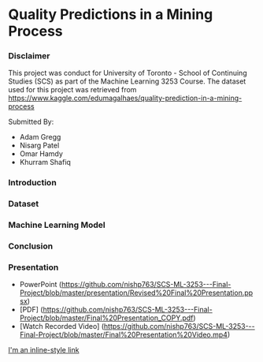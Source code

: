 # Quality Predictions in a Mining Process
### Disclaimer
This project was conduct for University of Toronto - School of Continuing Studies (SCS) as part of the Machine Learning 3253 Course. The dataset used for this project was retrieved from https://www.kaggle.com/edumagalhaes/quality-prediction-in-a-mining-process

Submitted By:
 - Adam Gregg
 - Nisarg Patel
 - Omar Hamdy
 - Khurram Shafiq

### Introduction

### Dataset

### Machine Learning Model

### Conclusion

### Presentation
- PowerPoint (https://github.com/nishp763/SCS-ML-3253---Final-Project/blob/master/presentation/Revised%20Final%20Presentation.ppsx)
- [PDF] (https://github.com/nishp763/SCS-ML-3253---Final-Project/blob/master/Final%20Presentation_COPY.pdf)
- [Watch Recorded Video] (https://github.com/nishp763/SCS-ML-3253---Final-Project/blob/master/Final%20Presentation%20Video.mp4)

[I'm an inline-style link](https://www.google.com)
